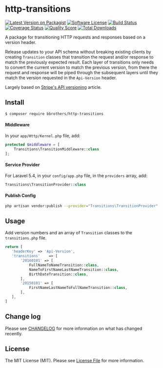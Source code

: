# http-transitions

[![Latest Version on Packagist][ico-version]][link-packagist]
[![Software License][ico-license]](LICENSE.md)
[![Build Status][ico-travis]][link-travis]
[![Coverage Status][ico-scrutinizer]][link-scrutinizer]
[![Quality Score][ico-code-quality]][link-code-quality]
[![Total Downloads][ico-downloads]][link-downloads]

A package for transitioning HTTP requests and responses based on a version header.  

Release updates to your API schema without breaking existing clients by creating `Transition` classes that transition the request and/or response to match the previously expected result. Each layer of transitions only needs to convert the current version to match the previous version, from there the request and response will be piped through the subsequent layers until they match the version requested in the `Api-Version` header.

Largely based on [Stripe's API versioning](https://stripe.com/blog/api-versioning) article.

## Install

``` bash
$ composer require bbrothers/http-transitions
```
#### Middleware

In your `app/Http/Kernel.php` file, add:
```php
protected $middleware = [
    Transitions\TransitionMiddleware::class
];
```

#### Service Provider

For Laravel 5.4, in your `config/app.php` file, in the `providers` array, add:
```php
Transitions\TransitionProvider::class
```

#### Publish Config
```bash
php artisan vendor:publish --provider="Transitions\TransitionProvider"
```

## Usage
Add version numbers and an array of `Transition` classes to the `transitions.php` file.

``` php
return [
   'headerKey' => 'Api-Version',
   'transitions'    => [
       '20160101' => [
           FullNameToNameTransition::class,
           NameToFirstNameLastNameTransition::class,
           BirthDateTransition::class,
       ],
       '20150101' => [
           FirstNameLastNameToFullNameTransition::class,
       ],
   ],
]
```

## Change log

Please see [CHANGELOG](CHANGELOG.md) for more information on what has changed recently.

## License

The MIT License (MIT). Please see [License File](LICENSE.md) for more information.

[ico-version]: https://img.shields.io/packagist/v/bbrothers/http-transitions.svg?style=flat-square
[ico-license]: https://img.shields.io/badge/license-MIT-brightgreen.svg?style=flat-square
[ico-travis]: https://img.shields.io/travis/bbrothers/http-transitions/master.svg?style=flat-square
[ico-scrutinizer]: https://img.shields.io/scrutinizer/coverage/g/bbrothers/http-transitions.svg?style=flat-square
[ico-code-quality]: https://img.shields.io/scrutinizer/g/bbrothers/http-transitions.svg?style=flat-square
[ico-downloads]: https://img.shields.io/packagist/dt/bbrothers/http-transitions.svg?style=flat-square

[link-packagist]: https://packagist.org/packages/bbrothers/http-transitions
[link-travis]: https://travis-ci.org/bbrothers/http-transitions
[link-scrutinizer]: https://scrutinizer-ci.com/g/bbrothers/http-transitions/code-structure
[link-code-quality]: https://scrutinizer-ci.com/g/bbrothers/http-transitions
[link-downloads]: https://packagist.org/packages/bbrothers/http-transitions
[link-author]: https://github.com/bbrothers
[link-contributors]: ../../contributors
